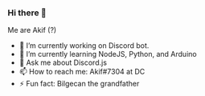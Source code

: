 ### Hi there 👋
Me are Akif (?)


- 🔭 I’m currently working on Discord bot.
- 🌱 I’m currently learning NodeJS, Python, and Arduino
- 💬 Ask me about Discord.js
- 📫 How to reach me: Akif#7304 at DC
- ⚡ Fun fact: Bilgecan the grandfather
